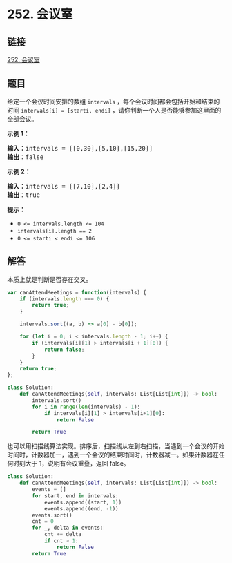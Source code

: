 # 252. 会议室

## 链接

[252. 会议室](https://leetcode.cn/problems/meeting-rooms/description/)

## 题目

给定一个会议时间安排的数组 `intervals` ，每个会议时间都会包括开始和结束的时间 `intervals[i] = [starti, endi]` ，请你判断一个人是否能够参加这里面的全部会议。

**示例 1：**

<pre><strong>输入：</strong>intervals = [[0,30],[5,10],[15,20]]
<strong>输出</strong>：false
</pre>

**示例 2：**

<pre><strong>输入：</strong>intervals = [[7,10],[2,4]]
<strong>输出</strong>：true
</pre>

**提示：**

* `0 <= intervals.length <= 104`
* `intervals[i].length == 2`
* `0 <= starti < endi <= 106`

## 解答

本质上就是判断是否存在交叉。

```js
var canAttendMeetings = function(intervals) {
    if (intervals.length === 0) {
        return true;
    }

    intervals.sort((a, b) => a[0] - b[0]);

    for (let i = 0; i < intervals.length - 1; i++) {
        if (intervals[i][1] > intervals[i + 1][0]) {
            return false;
        }
    }
    return true;
};
```

```py
class Solution:
    def canAttendMeetings(self, intervals: List[List[int]]) -> bool:
        intervals.sort()
        for i in range(len(intervals) - 1):
            if intervals[i][1] > intervals[i+1][0]:
                return False

        return True
```

也可以用扫描线算法实现。排序后，扫描线从左到右扫描，当遇到一个会议的开始时间时，计数器加一，遇到一个会议的结束时间时，计数器减一。如果计数器在任何时刻大于 1，说明有会议重叠，返回 false。

```py
class Solution:
    def canAttendMeetings(self, intervals: List[List[int]]) -> bool:
        events = []
        for start, end in intervals:
            events.append((start, 1))
            events.append((end, -1))
        events.sort()
        cnt = 0
        for _, delta in events:
            cnt += delta
            if cnt > 1:
                return False
        return True
```
